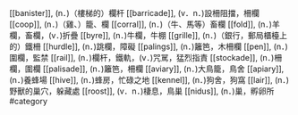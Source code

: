 [[banister]], (n．)（樓梯的）欄杆 
[[barricade]], (v．n．)設柵阻擋，柵欄 
[[coop]], (n．)（雞、）籠、欄 
[[corral]], (n．)（牛、馬等）畜欄 
[[fold]], (n．)羊欄，畜欄，(v．)折疊 
[[byre]], (n．)牛欄，牛棚 
[[grille]], (n．)（銀行，郵局櫃檯上的）鐵柵 
[[hurdle]], (n．)跳欄，障礙 
[[palings]], (n．)籬笆，木柵欄 
[[pen]], (n．)圍欄，監禁 
[[rail]], (n．)欄杆，鐵軌，(v．)咒駡，猛烈指責 
[[stockade]], (n．)柵欄，圍欄 
[[palisade]], (n．)籬笆，柵欄 
[[aviary]], (n．)大鳥籠，鳥舍 
[[apiary]], (n．)養蜂場 
[[hive]], (n．)蜂房，忙碌之地 
[[kennel]], (n．)狗舍，狗窩 
[[lair]], (n．)野獸的巢穴，躲藏處 
[[roost]], (v．n．)棲息，鳥巢 
[[nidus]], (n．)巢，孵卵所 
#category
